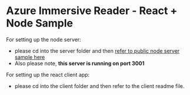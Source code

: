 # Azure Immersive Reader - React + Node Sample


For setting up the node server:
- please cd into the server folder and then [refer to public node server sample here](https://github.com/microsoft/immersive-reader-sdk/tree/dev/js/samples/quickstart-nodejs)
- Also please note, **this server is running on port 3001**


For setting up the react client app:
- please cd into the client folder and then refer to the client readme file.

